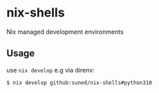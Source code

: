 # nix-shells

Nix managed development environments


## Usage

use `nix develop` e.g via direnv:


```console
$ nix develop github:suned/nix-shells#python310
```

